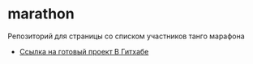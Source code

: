 # marathon
Репозиторий для страницы со списком участников танго марафона  
* [Ссылка на готовый проект В Гитхабе](https://tangom.github.io/Marathon/index.html )
